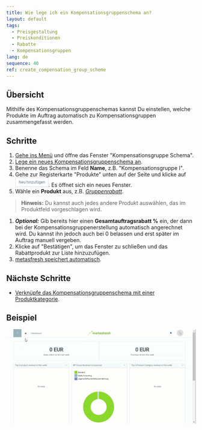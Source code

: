 ```yaml
---
title: Wie lege ich ein Kompensationsgruppenschema an?
layout: default
tags:
  - Preisgestaltung
  - Preiskonditionen
  - Rabatte
  - Kompensationsgruppen
lang: de
sequence: 40
ref: create_compensation_group_scheme
---
```


## Übersicht
Mithilfe des Kompensationsgruppenschemas kannst Du einstellen, welche Produkte im Auftrag automatisch zu Kompensationsgruppen zusammengefasst werden.

## Schritte
1. [Gehe ins Menü](Menu) und öffne das Fenster "Kompensationsgruppe Schema".
1. [Lege ein neues Kompensationsgruppenschema an](Neuer_Datensatz_Fenster_Webui).
1. Benenne das Schema im Feld **Name**, z.B. "Kompensationsgruppe I".
1. Gehe zur Registerkarte "Produkte" unten auf der Seite und klicke auf ![](assets/Neu_hinzufuegen_Button.png). Es öffnet sich ein neues Fenster.
1. Wähle ein **Produkt** aus, z.B. [*Gruppenrabatt*](Produkt_für_Gruppenrabatt).
 >**Hinweis:** Du kannst auch jedes andere Produkt auswählen, das im Produktfeld vorgeschlagen wird.

1. ***Optional:*** Gib bereits hier einen **Gesamtauftragsrabatt %** ein, der dann bei der Kompensationsgruppenerstellung automatisch angerechnet wird. Du kannst ihn jedoch auch bei 0 belassen und erst später im Auftrag manuell vergeben.
1. Klicke auf "Bestätigen", um das Fenster zu schließen und das Rabattprodukt zur Liste hinzuzufügen.
1. [metasfresh speichert automatisch](Speicheranzeige).

## Nächste Schritte
- [Verknüpfe das Kompensationsgruppenschema mit einer Produktkategorie](Kompensationsgruppenschema_Produktkategorie).

## Beispiel
![](assets/Kompensationsgruppenschema_anlegen.gif)
